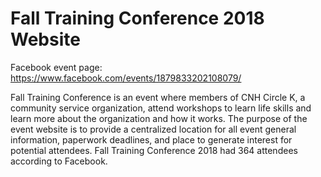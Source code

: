 # Fall Training Conference 2018 Website

Facebook event page:
https://www.facebook.com/events/1879833202108079/

Fall Training Conference is an event where members of CNH Circle K, a community service organization, attend workshops to learn life skills  and learn more about the organization and how it works. The purpose of the event website is to provide a centralized location for all event general information, paperwork deadlines, and place to generate interest for potential attendees. Fall Training Conference 2018 had 364 attendees according to Facebook. 
